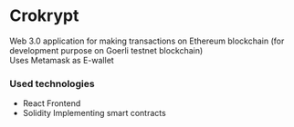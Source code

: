# Crokrypt

Web 3.0 application for making transactions on Ethereum blockchain (for development purpose on Goerli testnet blockchain)\
Uses Metamask as E-wallet 

### Used technologies

- React Frontend
- Solidity Implementing smart contracts 
